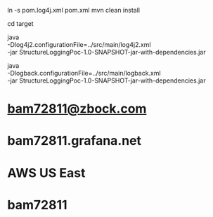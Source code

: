ln -s pom.log4j.xml pom.xml
mvn clean install

cd target

java \
-Dlog4j2.configurationFile=../src/main/log4j2.xml \
-jar StructureLoggingPoc-1.0-SNAPSHOT-jar-with-dependencies.jar 

java \
-Dlogback.configurationFile=../src/main/logback.xml \
-jar StructureLoggingPoc-1.0-SNAPSHOT-jar-with-dependencies.jar 

# bam72811@zbock.com
# bam72811.grafana.net
# AWS US East
# bam72811

